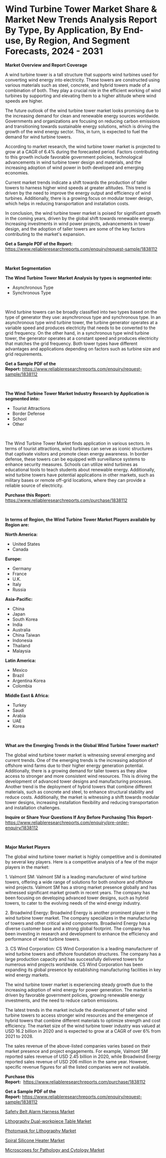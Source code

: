 <p><h1>Wind Turbine Tower Market Share & Market New Trends Analysis Report By Type, By Application, By End-use, By Region, And Segment Forecasts, 2024 - 2031</h1></p><p><strong>Market Overview and Report Coverage</strong></p>
<p><p>A wind turbine tower is a tall structure that supports wind turbines used for converting wind energy into electricity. These towers are constructed using various materials such as steel, concrete, and hybrid towers made of a combination of both. They play a crucial role in the efficient working of wind turbines by supporting and elevating them to a higher altitude where wind speeds are higher.</p><p>The future outlook of the wind turbine tower market looks promising due to the increasing demand for clean and renewable energy sources worldwide. Governments and organizations are focusing on reducing carbon emissions and transitioning towards sustainable energy solutions, which is driving the growth of the wind energy sector. This, in turn, is expected to fuel the demand for wind turbine towers.</p><p>According to market research, the wind turbine tower market is projected to grow at a CAGR of 6.4% during the forecasted period. Factors contributing to this growth include favorable government policies, technological advancements in wind turbine tower design and materials, and the increasing adoption of wind power in both developed and emerging economies.</p><p>Current market trends indicate a shift towards the production of taller towers to harness higher wind speeds at greater altitudes. This trend is driven by the need to improve the energy output and efficiency of wind turbines. Additionally, there is a growing focus on modular tower design, which helps in reducing transportation and installation costs.</p><p>In conclusion, the wind turbine tower market is poised for significant growth in the coming years, driven by the global shift towards renewable energy. Increasing investments in wind power projects, advancements in tower design, and the adoption of taller towers are some of the key factors contributing to the market's expansion.</p></p>
<p><strong>Get a Sample PDF of the Report:</strong> <a href="https://www.reliableresearchreports.com/enquiry/request-sample/1838112">https://www.reliableresearchreports.com/enquiry/request-sample/1838112</a></p>
<p>&nbsp;</p>
<p><strong>Market Segmentation</strong></p>
<p><strong>The Wind Turbine Tower Market Analysis by types is segmented into:</strong></p>
<p><ul><li>Asynchronous Type</li><li>Synchronous Type</li></ul></p>
<p>&nbsp;</p>
<p><p>Wind turbine towers can be broadly classified into two types based on the type of generator they use: asynchronous type and synchronous type. In an asynchronous type wind turbine tower, the turbine generator operates at a variable speed and produces electricity that needs to be converted to the grid frequency. On the other hand, in a synchronous type wind turbine tower, the generator operates at a constant speed and produces electricity that matches the grid frequency. Both tower types have different advantages and applications depending on factors such as turbine size and grid requirements.</p></p>
<p><strong>Get a Sample PDF of the Report:</strong>&nbsp;<a href="https://www.reliableresearchreports.com/enquiry/request-sample/1838112">https://www.reliableresearchreports.com/enquiry/request-sample/1838112</a></p>
<p>&nbsp;</p>
<p><strong>The Wind Turbine Tower Market Industry Research by Application is segmented into:</strong></p>
<p><ul><li>Tourist Attractions</li><li>Border Defense</li><li>School</li><li>Other</li></ul></p>
<p>&nbsp;</p>
<p><p>The Wind Turbine Tower Market finds application in various sectors. In terms of tourist attractions, wind turbines can serve as iconic structures that captivate visitors and promote clean energy awareness. In border defense, these towers can be equipped with surveillance systems to enhance security measures. Schools can utilize wind turbines as educational tools to teach students about renewable energy. Additionally, wind turbine towers have potential applications in other markets, such as military bases or remote off-grid locations, where they can provide a reliable source of electricity.</p></p>
<p><strong>Purchase this Report:</strong>&nbsp; <a href="https://www.reliableresearchreports.com/purchase/1838112">https://www.reliableresearchreports.com/purchase/1838112</a></p>
<p>&nbsp;</p>
<p><strong>In terms of Region, the Wind Turbine Tower Market Players available by Region are:</strong></p>
<p>
    <p> <strong> North America: </strong>
        <ul>
            <li>United States</li>
            <li>Canada</li>
        </ul>
        </p> 
    <p> <strong> Europe: </strong>
        <ul>
            <li>Germany</li>
            <li>France</li>
            <li>U.K.</li>
            <li>Italy</li>
            <li>Russia</li>
        </ul>
        </p> 
    <p> <strong> Asia-Pacific: </strong>
        <ul>
            <li>China</li>
            <li>Japan</li>
            <li>South Korea</li>
            <li>India</li>
            <li>Australia</li>
            <li>China Taiwan</li>
            <li>Indonesia</li>
            <li>Thailand</li>
            <li>Malaysia</li>
        </ul>
        </p> 
    <p> <strong> Latin America: </strong>
        <ul>
            <li>Mexico</li>
            <li>Brazil</li>
            <li>Argentina Korea</li>
            <li>Colombia</li>
        </ul>
        </p> 
    <p> <strong> Middle East & Africa: </strong>
        <ul>
            <li>Turkey</li>
            <li>Saudi</li>
            <li>Arabia</li>
            <li>UAE</li>
            <li>Korea</li>
        </ul>
    </p>
    </p>
<p>&nbsp;</p>
<p><strong>What are the Emerging Trends in the Global Wind Turbine Tower market?</strong></p>
<p><p>The global wind turbine tower market is witnessing several emerging and current trends. One of the emerging trends is the increasing adoption of offshore wind farms due to their higher energy generation potential. Additionally, there is a growing demand for taller towers as they allow access to stronger and more consistent wind resources. This is driving the development of advanced tower designs and manufacturing processes. Another trend is the deployment of hybrid towers that combine different materials, such as concrete and steel, to enhance structural stability and reduce costs. Additionally, the market is witnessing a shift towards modular tower designs, increasing installation flexibility and reducing transportation and installation challenges.</p></p>
<p><strong>Inquire or Share Your Questions If Any Before Purchasing This Report</strong>- <a href="https://www.reliableresearchreports.com/enquiry/pre-order-enquiry/1838112">https://www.reliableresearchreports.com/enquiry/pre-order-enquiry/1838112</a></p>
<p>&nbsp;</p>
<p><strong>Major Market Players</strong></p>
<p><p>The global wind turbine tower market is highly competitive and is dominated by several key players. Here is a competitive analysis of a few of the major players in the market:</p><p>1. Valmont SM: Valmont SM is a leading manufacturer of wind turbine towers, offering a wide range of solutions for both onshore and offshore wind projects. Valmont SM has a strong market presence globally and has witnessed significant market growth in recent years. The company has been focusing on developing advanced tower designs, such as hybrid towers, to cater to the evolving needs of the wind energy industry.</p><p>2. Broadwind Energy: Broadwind Energy is another prominent player in the wind turbine tower market. The company specializes in the manufacturing of towers and other critical wind components. Broadwind Energy has a diverse customer base and a strong global footprint. The company has been investing in research and development to enhance the efficiency and performance of wind turbine towers.</p><p>3. CS Wind Corporation: CS Wind Corporation is a leading manufacturer of wind turbine towers and offshore foundation structures. The company has a large production capacity and has successfully delivered towers for numerous wind projects worldwide. CS Wind Corporation has been expanding its global presence by establishing manufacturing facilities in key wind energy markets.</p><p>The wind turbine tower market is experiencing steady growth due to the increasing adoption of wind energy for power generation. The market is driven by favorable government policies, growing renewable energy investments, and the need to reduce carbon emissions.</p><p>The latest trends in the market include the development of taller wind turbine towers to access stronger wind resources and the emergence of hybrid towers that combine different materials to optimize strength and cost efficiency. The market size of the wind turbine tower industry was valued at USD 16.2 billion in 2020 and is expected to grow at a CAGR of over 6% from 2021 to 2028.</p><p>The sales revenue of the above-listed companies varies based on their market presence and project engagements. For example, Valmont SM reported sales revenue of USD 2.45 billion in 2020, while Broadwind Energy reported sales revenue of USD 206 million in the same year. However, specific revenue figures for all the listed companies were not available.</p></p>
<p><strong>Purchase this Report:</strong>&nbsp;&nbsp;<a href="https://www.reliableresearchreports.com/purchase/1838112">https://www.reliableresearchreports.com/purchase/1838112</a></p>
<p></p>
<p><strong>Get a Sample PDF of the Report:</strong>&nbsp;<a href="https://www.reliableresearchreports.com/enquiry/request-sample/1838112">https://www.reliableresearchreports.com/enquiry/request-sample/1838112</a></p>
<p><p><a href="https://github.com/zeberleansnyderallisonwjfli/Market-Research-Report-List-1/blob/main/safety-belt-alarm-harness-market.md">Safety Belt Alarm Harness Market</a></p><p><a href="https://github.com/changoleonlaverguenzanoexiste/Market-Research-Report-List-1/blob/main/lithography-dual-workpiece-table-market.md">Lithography Dual-workpiece Table Market</a></p><p><a href="https://github.com/wwwkeltoum/Market-Research-Report-List-1/blob/main/photomask-for-lithography-market.md">Photomask for Lithography Market</a></p><p><a href="https://github.com/mharielmesa/Market-Research-Report-List-1/blob/main/spiral-silicone-heater-market.md">Spiral Silicone Heater Market</a></p><p><a href="https://github.com/nicoletavirag/Market-Research-Report-List-1/blob/main/microscopes-for-pathology-and-cytology-market.md">Microscopes for Pathology and Cytology Market</a></p></p>